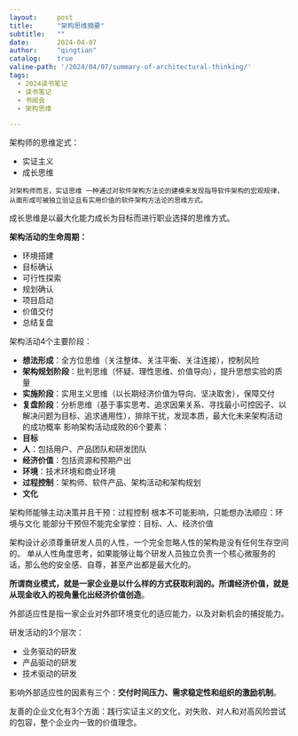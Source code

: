 ```yaml
---
layout:     post
title:      "架构思维摘要"
subtitle:   ""
date:       2024-04-07
author:     "qingtian"
catalog:    true
valine-path: '/2024/04/07/summary-of-architectural-thinking/'
tags:
  - 2024读书笔记
  - 读书笔记
  - 书阅会
  - 架构思维

---
```


架构师的思维定式：

- 实证主义
- 成长思维

```
对架构师而言，实证思维 一种通过对软件架构方法论的建模来发现指导软件架构的宏观规律，
从面形成可被独立验证且有实用价值的软件架构方法论的思维方式。
```

成长思维是以最大化能力成长为目标而进行职业选择的思维方式。

**架构活动的生命周期：**

- 环境搭建
- 目标确认
- 可行性探索
- 规划确认
- 项目启动
- 价值交付
- 总结复盘

架构活动4个主要阶段：

- **想法形成**：全方位思维（关注整体、关注平衡、关注连接），控制风险
- **架构规划阶段**：批判思维（怀疑、理性思维、价值导向），提升思想实验的质量
- **实施阶段**：实用主义思维（以长期经济价值为导向、坚决取舍），保障交付
- **复盘阶段**：分析思维（基于事实思考、追求因果关系、寻找最小可控因子、以解决问题为目标、追求通用性），排除干扰，发现本质，最大化未来架构活动的成功概率
影响架构活动成败的6个要素：
- **目标**
- **人**：包括用户、产品团队和研发团队
- **经济价值**：包括资源和预期产出
- **环境**：技术环境和商业环境
- **过程控制**：架构师、软件产品、架构活动和架构规划
- **文化**

架构师能够主动决策并且干预：过程控制
根本不可能影响，只能想办法顺应：环境与文化
能部分干预但不能完全掌控：目标、人、经济价值

架构设计必须尊重研发人员的人性，一个完全忽略人性的架构是没有任何生存空间的。
单从人性角度思考，如果能够让每个研发人员独立负责一个核心微服务的话，那么他的安全感、自尊，甚至产出都是最大化的。

**所谓商业模式，就是一家企业是以什么样的方式获取利润的。所谓经济价值，就是从现金收入的视角量化出经济价值创造**。

外部适应性是指一家企业对外部环境变化的适应能力，以及对新机会的捕捉能力。

研发活动的3个层次：

- 业务驱动的研发
- 产品驱动的研发
- 技术驱动的研发

影响外部适应性的因素有三个：**交付时间压力、需求稳定性和组织的激励机制**。

友善的企业文化有3个方面：践行实证主义的文化，对失败、对人和对高风险尝试的包容，整个企业内一致的价值理念。